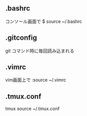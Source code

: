 ## .bashrc
コンソール画面で
$ source ~/.bashrc

## .gitconfig
git コマンド時に毎回読み込まれる

## .vimrc
vim画面上で
:source ~/.vimrc

## .tmux.conf
tmux source ~/.tmux.conf
